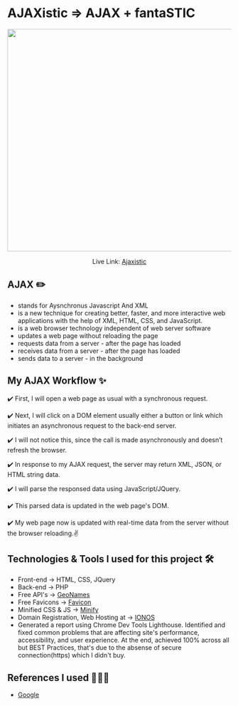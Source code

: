 # AJAXistic => AJAX + fantaSTIC

<p align="center"> 
    <img src="https://i.imgur.com/13792LE.png" align="center" width="800" height="500"></img>
</p>

<p align="center"> Live Link: <a href="http://ajaxistic.co.uk" alt="Ajaxistic"/>Ajaxistic</a></p>


## AJAX ✏️
- stands for Aysnchronus Javascript And XML
- is a new technique for creating better, faster, and more interactive web applications with the help of XML, HTML, CSS, and JavaScript.
- is a web browser technology independent of web server software
- updates a web page without reloading the page
- requests data from a server - after the page has loaded
- receives data from a server - after the page has loaded
- sends data to a server - in the background 

## My AJAX Workflow  ✨
✔️ First, I will open a web page as usual with a synchronous request.

✔️ Next, I will click on a DOM element usually either a button or link which initiates an asynchronous request to the back-end server. 

✔️ I will not notice this, since the call is made asynchronously and doesn’t refresh the browser. 

✔️ In response to my AJAX request, the server may return XML, JSON, or HTML string data.

✔️ I will parse the responsed data using JavaScript/JQuery.

✔️ This parsed data is updated in the web page's DOM.

✔️ My web page now is updated with real-time data from the server without the browser reloading.✌️

## Technologies & Tools I used for this project 🛠️
- Front-end -> HTML, CSS, JQuery
- Back-end -> PHP
- Free API's -> <a href="https://www.geonames.org/">GeoNames</a> 
- Free Favicons -> <a href="https://favicon.io/">Favicon</a>
- Minified CSS & JS -> <a href="https://www.minifier.org/">Minify</a> 
- Domain Registration, Web Hosting at -> <a href="https://www.ionos.co.uk/">IONOS</a>
- Generated a report using Chrome Dev Tools Lighthouse. Identified and fixed common problems that are affecting site's performance, accessibility, and user experience. At the end, achieved 100% across all but BEST Practices, that's due to the absense of secure connection(https) which I didn't buy. 

## References I used 🙏🙏🙏
- <a href="https://www.google.com/">Google</a> 
